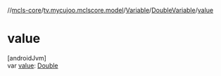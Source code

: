 //[mcls-core](../../../../index.md)/[tv.mycujoo.mclscore.model](../../index.md)/[Variable](../index.md)/[DoubleVariable](index.md)/[value](value.md)

# value

[androidJvm]\
var [value](value.md): [Double](https://kotlinlang.org/api/latest/jvm/stdlib/kotlin/-double/index.html)
